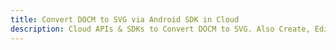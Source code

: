 ---title: Convert DOCM to SVG via Android SDK in Clouddescription: Cloud APIs & SDKs to Convert DOCM to SVG. Also Create, Edit & Render Microsoft Word & OpenOffice documents in the Cloud.---
